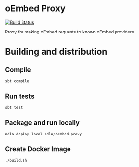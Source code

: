 # oEmbed Proxy 
[![Build Status](https://travis-ci.org/NDLANO/oembed-proxy.svg?branch=master)](https://travis-ci.org/NDLANO/oembed-proxy)

Proxy for making oEmbed requests to known oEmbed providers

# Building and distribution

## Compile
    sbt compile

## Run tests
    sbt test

## Package and run locally
    ndla deploy local ndla/oembed-proxy

## Create Docker Image
    ./build.sh
        

